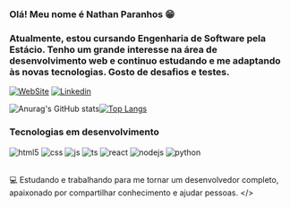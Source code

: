 ### Olá! Meu nome é Nathan Paranhos 😁

### Atualmente, estou cursando Engenharia de Software pela Estácio. Tenho um grande interesse na área de desenvolvimento web e continuo estudando e me adaptando às novas tecnologias. Gosto de desafios e testes.


[![WebSite](https://img.shields.io/badge/website-000000?style=for-the-badge&logo=About.me&logoColor=white)](https://nathan-paranhos.github.io/https/) [![Linkedin](https://img.shields.io/badge/LinkedIn-0077B5?style=for-the-badge&logo=linkedin&logoColor=white)](https://www.linkedin.com/in/nathan-paranhos-55807831a/)

![Anurag's GitHub stats](https://github-readme-stats.vercel.app/api?username=nathan-paranhos&show_icons=true&theme=dark)[![Top Langs](https://github-readme-stats.vercel.app/api/top-langs/?username=nathan-paranhos&layout=pie)](https://github.com/anuraghazra/github-readme-stats)


### Tecnologias em desenvolvimento 
<div style="display: inline_block">
  <img align="center" alt="html5" src="https://img.shields.io/badge/HTML5-E34F26?style=for-the-badge&logo=html5&logoColor=white" />
  <img align="center" alt="css" src="https://img.shields.io/badge/CSS3-1572B6?style=for-the-badge&logo=css3&logoColor=white" />
  <img align="center" alt="js" src="https://img.shields.io/badge/JavaScript-F7DF1E?style=for-the-badge&logo=javascript&logoColor=black" />
  <img align="center" alt="ts" src="https://img.shields.io/badge/TypeScript-007ACC?style=for-the-badge&logo=typescript&logoColor=white" />
  <img align="center" alt="react" src="https://img.shields.io/badge/React-20232A?style=for-the-badge&logo=react&logoColor=61DAFB" />
  <img align="center" alt="nodejs" src="https://img.shields.io/badge/Node.js-43853D?style=for-the-badge&logo=node.js&logoColor=white" />
  <img align="center" alt="python" src="https://img.shields.io/badge/Python-14354C?style=for-the-badge&logo=python&logoColor=white" />
</div><br/>

💻 Estudando e trabalhando para me tornar um desenvolvedor completo, apaixonado por compartilhar conhecimento e ajudar pessoas. </>
